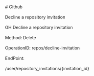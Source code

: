 <br>#     Github</br>
<br>Decline a repository invitation</br>
<br>GH Decline a repository invitation</br>
<br>Method: Delete</br>
<br>OperationID: repos/decline-invitation</br>
<br>EndPoint:</br>
<br>/user/repository_invitations/{invitation_id}</br>
